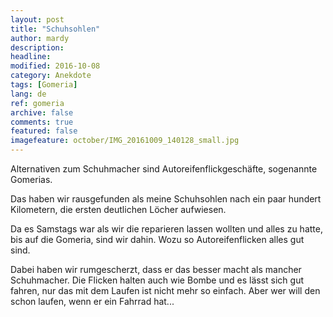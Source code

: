 ```yaml
---
layout: post
title: "Schuhsohlen"
author: mardy
description: 
headline: 
modified: 2016-10-08
category: Anekdote
tags: [Gomeria]
lang: de
ref: gomeria
archive: false
comments: true
featured: false
imagefeature: october/IMG_20161009_140128_small.jpg
---
```


Alternativen zum Schuhmacher sind Autoreifenflickgeschäfte, sogenannte Gomerias.

Das haben wir rausgefunden als meine Schuhsohlen nach ein paar hundert Kilometern, die ersten deutlichen Löcher aufwiesen. 

Da es Samstags war als wir die reparieren lassen wollten und alles zu hatte, bis auf die Gomeria, sind wir dahin. Wozu so Autoreifenflicken alles gut sind.

Dabei haben wir rumgescherzt, dass er das besser macht als mancher Schuhmacher. Die Flicken halten auch wie Bombe und es lässt sich gut fahren, nur das mit dem Laufen ist nicht mehr so einfach. Aber wer will den schon laufen, wenn er ein Fahrrad hat...


